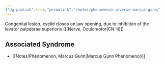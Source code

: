 ```yaml
---
{"dg-publish":true,"permalink":"/notes/phenomenon-inverse-marcus-gunn/","created":"2023-06-03T20:16:47.000-07:00","updated":"2023-06-03T20:25:26.000-07:00"}
---
```



Congenital lesion, eyelid closes on jaw opening, due to inhibition of the levator palpebrae superioris ([[Nerve, Oculomotor\|CN III]])

## Associated Syndrome

- [[Notes/Phenomenon, Marcus Gunn\|Marcus Gunn Phenomenon]]
